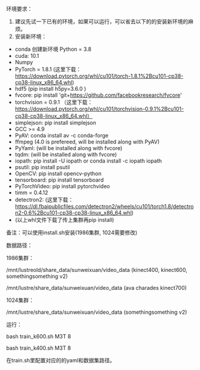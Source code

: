 环境要求：
1. 建议先试一下已有的环境，如果可以运行，可以省去以下的的安装新环境的麻烦。
2. 安装新环境：

- conda 创建新环境 Python = 3.8
- cuda: 10.1
- Numpy
- PyTorch = 1.8.1 (这里下载：https://download.pytorch.org/whl/cu101/torch-1.8.1%2Bcu101-cp38-cp38-linux_x86_64.whl)
- hdf5 (pip install h5py=3.6.0 )
- fvcore: pip install 'git+https://github.com/facebookresearch/fvcore'
- torchvision = 0.9.1 （这里下载：https://download.pytorch.org/whl/cu101/torchvision-0.9.1%2Bcu101-cp38-cp38-linux_x86_64.whl）
- simplejson: pip install simplejson
- GCC >= 4.9 
- PyAV: conda install av -c conda-forge
- ffmpeg (4.0 is prefereed, will be installed along with PyAV)
- PyYaml: (will be installed along with fvcore)
- tqdm: (will be installed along with fvcore)
- iopath: pip install -U iopath or conda install -c iopath iopath
- psutil: pip install psutil
- OpenCV: pip install opencv-python
- tensorboard: pip install tensorboard
- PyTorchVideo: pip install pytorchvideo
- timm = 0.4.12
- detectron2: (这里下载： https://dl.fbaipublicfiles.com/detectron2/wheels/cu101/torch1.8/detectron2-0.6%2Bcu101-cp38-cp38-linux_x86_64.whl)
- (以上whl文件下载了传上集群再pip install)

备注：可以使用install.sh安装(1986集群, 1024需要修改)

数据路径：

1986集群：   

/mnt/lustreold/share_data/sunweixuan/video_data (kinect400, kinect600, somethingsomething v2)

/mnt/lustre/share_data/sunweixuan/video_data (ava  charades  kinect700)

1024集群：  

 /mnt/lustre/share_data/sunweixuan/video_data (somethingsomething v2)

运行：

bash train_k600.sh M3T 8 

bash train_k400.sh M3T 8 

在train.sh里配置对应的的yaml和数据集路径。

